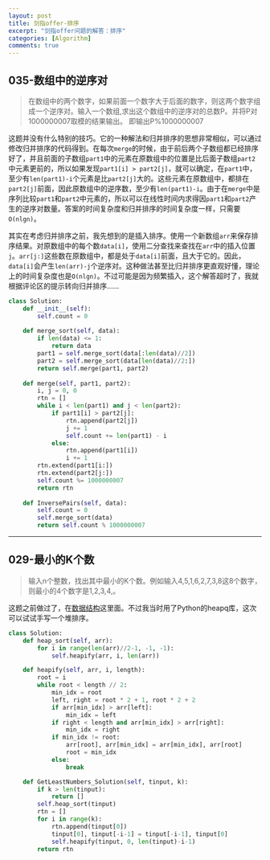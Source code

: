```yaml
---
layout: post
title: 剑指offer-排序
excerpt: "剑指offer问题的解答：排序"
categories: [Algorithm]
comments: true
---
```


##  035-数组中的逆序对 

>  在数组中的两个数字，如果前面一个数字大于后面的数字，则这两个数字组成一个逆序对。输入一个数组,求出这个数组中的逆序对的总数P。并将P对1000000007取模的结果输出。 即输出P%1000000007 

这题并没有什么特别的技巧。它的一种解法和归并排序的思想非常相似，可以通过修改归并排序的代码得到。在每次`merge`的时候，由于前后两个子数组都已经排序好了，并且前面的子数组`part1`中的元素在原数组中的位置是比后面子数组`part2`中元素更前的，所以如果发现`part1[i] > part2[j]`，就可以确定，在`part1`中，至少有`len(part1)-i`个元素是比`part2[j]`大的。这些元素在原数组中，都排在`part2[j]`前面，因此原数组中的逆序数，至少有`len(part1)-i`。由于在`merge`中是序列比较`part1`和`part2`中元素的，所以可以在线性时间内求得因`part1`和`part2`产生的逆序对数量。答案的时间复杂度和归并排序的时间复杂度一样，只需要`O(nlgn)`。

其实在考虑归并排序之前，我先想到的是插入排序。使用一个新数组`arr`来保存排序结果。对原数组中的每个数`data[i]`，使用二分查找来查找在`arr`中的插入位置`j`。`arr[j:]`这些数在原数组中，都是处于`data[i]`前面，且大于它的。因此，`data[i]`会产生`len(arr)-j`个逆序对。这种做法甚至比归并排序更直观好懂，理论上的时间复杂度也是`O(nlgn)`。不过可能是因为频繁插入，这个解答超时了，我就根据评论区的提示转向归并排序……

```python
class Solution:
    def __init__(self):
        self.count = 0
        
    def merge_sort(self, data):
        if len(data) <= 1:
            return data
        part1 = self.merge_sort(data[:len(data)//2])
        part2 = self.merge_sort(data[len(data)//2:])
        return self.merge(part1, part2)
    
    def merge(self, part1, part2):
        i, j = 0, 0
        rtn = []
        while i < len(part1) and j < len(part2):
            if part1[i] > part2[j]:
                rtn.append(part2[j])
                j += 1
                self.count += len(part1) - i
            else:
                rtn.append(part1[i])
                i += 1
        rtn.extend(part1[i:])
        rtn.extend(part2[j:])
        self.count %= 1000000007
        return rtn
    
    def InversePairs(self, data):
        self.count = 0
        self.merge_sort(data)
        return self.count % 1000000007
```



---



##  029-最小的K个数

>  输入n个整数，找出其中最小的K个数。例如输入4,5,1,6,2,7,3,8这8个数字，则最小的4个数字是1,2,3,4,。 

这题之前做过了，在[数据结构](/pages/jianzhi/2019-09-30-stack-n-queue)这里面。不过我当时用了Python的heapq库，这次可以试试手写一个堆排序。

```python
class Solution:
    def heap_sort(self, arr):
        for i in range(len(arr)//2-1, -1, -1):
            self.heapify(arr, i, len(arr))

    def heapify(self, arr, i, length):
        root = i
        while root < length // 2:
            min_idx = root
            left, right = root * 2 + 1, root * 2 + 2
            if arr[min_idx] > arr[left]:
                min_idx = left
            if right < length and arr[min_idx] > arr[right]:
                min_idx = right
            if min_idx != root:
                arr[root], arr[min_idx] = arr[min_idx], arr[root]
                root = min_idx
            else:
                break

    def GetLeastNumbers_Solution(self, tinput, k):
        if k > len(tinput):
            return []
        self.heap_sort(tinput)
        rtn = []
        for i in range(k):
            rtn.append(tinput[0])
            tinput[0], tinput[-i-1] = tinput[-i-1], tinput[0]
            self.heapify(tinput, 0, len(tinput)-i-1)
        return rtn
```

